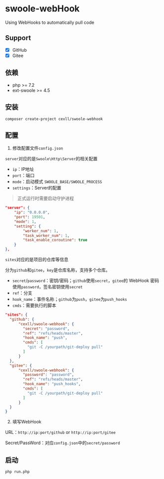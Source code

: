 # swoole-webHook



Using WebHooks to automatically pull code

## Support

* [x] GitHub
* [x] Gitee

## 依赖

* php >= 7.2
* ext-swoole >= 4.5

## 安装

```shell
composer create-project cexll/swoole-webhook
```

## 配置

1. 修改配置文件`config.json`

`server`对应的是`Swoole\Http\Server`的相关配置

* `ip`：IP地址
* `port`：端口
* `mode`：启动模式 `SWOOLE_BASE/SWOOLE_PROCESS`
* `settings`：Server的配置

> 正式运行时需要启动守护进程

```json
"server": {
    "ip": "0.0.0.0",
    "port": 19501,
    "mode": 1,
    "setting": {
        "worker_num": 1,
        "task_worker_num": 1,
        "task_enable_coroutine": true
    }
},
```

`sites`对应的是项目的仓库等信息

分为`github`和`gitee`，`key`是仓库名称，支持多个仓库。

* `secret`/`password`：密钥/密码；`github`使用`secret`，`gitee`的 WebHook 密码使用`password`，签名密钥使用`secret`
* `ref`：分支
* `hook_name`：事件名称；`github`为`push`，`gitee`为`push_hooks`
* `cmds`：需要执行的脚本

```json
"sites": {
  "github": {
      "cexll/swoole-webhook": {
        "secret": "password",
        "ref": "refs/heads/master",
        "hook_name": "push",
        "cmds": [
          "git -C /yourpath/git-deploy pull"
        ]
      }
  },
  "gitee": {
      "cexll/swoole-webhook": {
        "password": "password",
        "ref": "refs/heads/master",
        "hook_name": "push_hooks",
        "cmds": [
          "git -C /yourpath/git-deploy pull"
        ]
      }
  }
}
```

2. 填写WebHook

URL：`http://ip:port/github` or `http://ip:port/gitee`

Secret/PassWord：对应`config.json`中的`secret/password`

## 启动

```shell
php run.php
```
